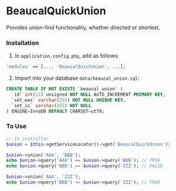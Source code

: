 # BeaucalQuickUnion

Provides union-find functionality, whether directed or shortest.

### Installation
1. In `application.config.php`, add as follows:

```PHP
'modules' => [..., 'BeaucalQuickUnion', ...];
```

2. Import into your database `data/beaucal_union.sql`:
```SQL
CREATE TABLE IF NOT EXISTS `beaucal_union` (
  `id` int(11) unsigned NOT NULL AUTO_INCREMENT PRIMARY KEY,
  `set_was` varchar(255) NOT NULL UNIQUE KEY,
  `set_is` varchar(255) NOT NULL
) ENGINE=InnoDB DEFAULT CHARSET=utf8;
```


### To Use

```PHP
// in controller
$union = $this->getServiceLocator()->get('BeaucalQuickUnion');

$union->union('AAA', 'BBB');
echo $union->query('AAA') == $union->query('BBB'); // TRUE
echo $union->query('BBB') == $union->query('ZZZ'); // FALSE

$union->union('AAA', 'ZZZ');
echo $union->query('BBB') == $union->query('ZZZ'); // TRUE
```
